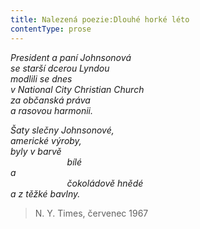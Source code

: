 ```yaml
---
title: Nalezená poezie:Dlouhé horké léto
contentType: prose
---
```


_President a paní Johnsonová  
se starší dcerou Lyndou  
modlili se dnes  
v National City Christian Church  
za občanská práva  
a rasovou harmonii._

_Šaty slečny Johnsonové,  
americké výroby,  
byly v barvě  
                       bílé  
a  
                       čokoládově hnědé  
a z těžké bavlny._

> N. Y. Times, červenec 1967
